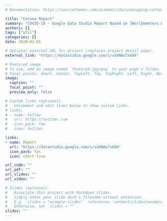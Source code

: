 ```yaml
---
# Documentation: https://sourcethemes.com/academic/docs/managing-content/

title: "Corona Report"
summary: "COVID-19 - Google Data Studio Report Based on [Worldometers WebSite](https://www.worldometers.info/coronavirus/)"
authors: []
tags: ["util"]
categories: []
date: 2020-02-01

# Optional external URL for project (replaces project detail page).
external_link: "https://datastudio.google.com/s/vaXNAo7xk84"

# Featured image
# To use, add an image named `featured.jpg/png` to your page's folder.
# Focal points: Smart, Center, TopLeft, Top, TopRight, Left, Right, BottomLeft, Bottom, BottomRight.
image:
  caption: ""
  focal_point: ""
  preview_only: false

# Custom links (optional).
#   Uncomment and edit lines below to show custom links.
# links:
# - name: Follow
#   url: https://twitter.com
#   icon_pack: fab
#   icon: twitter

links:
- name: Report
  url: "https://datastudio.google.com/s/vaXNAo7xk84"
  icon_pack: fas
  icon: chart-line

url_code: ""
url_pdf: ""
url_slides: ""
url_video: ""

# Slides (optional).
#   Associate this project with Markdown slides.
#   Simply enter your slide deck's filename without extension.
#   E.g. `slides = "example-slides"` references `content/slides/example-slides.md`.
#   Otherwise, set `slides = ""`.
slides: ""
---
```

